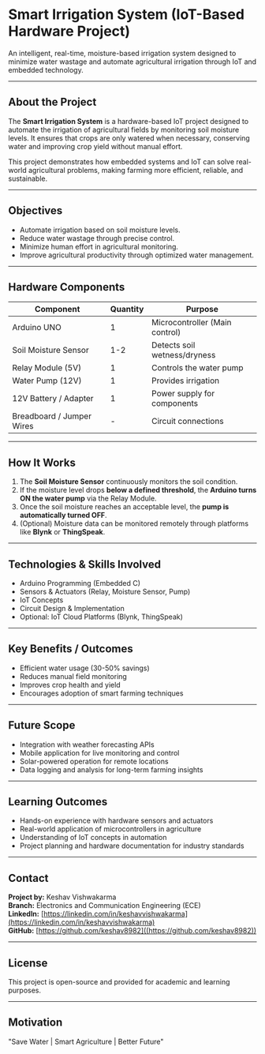 #  Smart Irrigation System (IoT-Based Hardware Project)

An intelligent, real-time, moisture-based irrigation system designed to minimize water wastage and automate agricultural irrigation through IoT and embedded technology.

---

##  About the Project

The **Smart Irrigation System** is a hardware-based IoT project designed to automate the irrigation of agricultural fields by monitoring soil moisture levels. It ensures that crops are only watered when necessary, conserving water and improving crop yield without manual effort.

This project demonstrates how embedded systems and IoT can solve real-world agricultural problems, making farming more efficient, reliable, and sustainable.

---

##  Objectives

- Automate irrigation based on soil moisture levels.
- Reduce water wastage through precise control.
- Minimize human effort in agricultural monitoring.
- Improve agricultural productivity through optimized water management.

---

##  Hardware Components

| Component              | Quantity | Purpose                        |
|-------------------------|----------|--------------------------------|
| Arduino UNO             | 1        | Microcontroller (Main control)  |
| Soil Moisture Sensor    | 1-2      | Detects soil wetness/dryness    |
| Relay Module (5V)       | 1        | Controls the water pump         |
| Water Pump (12V)        | 1        | Provides irrigation             |
| 12V Battery / Adapter   | 1        | Power supply for components     |
| Breadboard / Jumper Wires | -      | Circuit connections             |

---

##  How It Works

1. The **Soil Moisture Sensor** continuously monitors the soil condition.
2. If the moisture level drops **below a defined threshold**, the **Arduino turns ON the water pump** via the Relay Module.
3. Once the soil moisture reaches an acceptable level, the **pump is automatically turned OFF**.
4. (Optional) Moisture data can be monitored remotely through platforms like **Blynk** or **ThingSpeak**.

---

##  Technologies & Skills Involved

- Arduino Programming (Embedded C)
- Sensors & Actuators (Relay, Moisture Sensor, Pump)
- IoT Concepts
- Circuit Design & Implementation
- Optional: IoT Cloud Platforms (Blynk, ThingSpeak)

---

##  Key Benefits / Outcomes

- Efficient water usage (30-50% savings)
- Reduces manual field monitoring
- Improves crop health and yield
- Encourages adoption of smart farming techniques

---

##  Future Scope

- Integration with weather forecasting APIs
- Mobile application for live monitoring and control
- Solar-powered operation for remote locations
- Data logging and analysis for long-term farming insights

---

##  Learning Outcomes

- Hands-on experience with hardware sensors and actuators
- Real-world application of microcontrollers in agriculture
- Understanding of IoT concepts in automation
- Project planning and hardware documentation for industry standards

---

##  Contact

**Project by:** Keshav Vishwakarma  
**Branch:** Electronics and Communication Engineering (ECE)  
**LinkedIn:** [https://linkedin.com/in/keshavvishwakarma](https://linkedin.com/in/keshavvishwakarma)  
**GitHub:** [https://github.com/keshav8982]((https://github.com/keshav8982))

---

##  License

This project is open-source and provided for academic and learning purposes.

---

##  Motivation

"Save Water | Smart Agriculture | Better Future"
